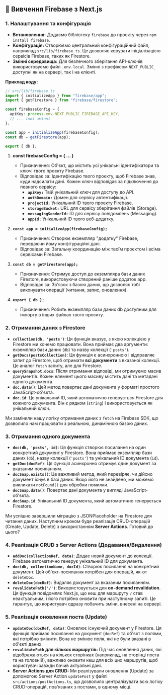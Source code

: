 ## 📝 Вивчення Firebase з Next.js

### 1. Налаштування та конфігурація

* **Встановлення:** Додаємо бібліотеку `firebase` до проєкту через `npm install firebase`.
* **Конфігурація:** Створюємо центральний конфігураційний файл, наприклад `src/lib/firebase.ts`. Це дозволяє керувати ініціалізацією сервісів Firebase, таких як Firestore.
* **Змінні середовища:** Для безпечного зберігання API-ключів використовуємо файл `.env.local`. Змінні з префіксом `NEXT_PUBLIC_` доступні як на сервері, так і на клієнті.




**Приклад коду:**
```typescript
// src/lib/firebase.ts
import { initializeApp } from "firebase/app";
import { getFirestore } from "firebase/firestore";

const firebaseConfig = {
  apiKey: process.env.NEXT_PUBLIC_FIREBASE_API_KEY,
  // ... інші змінні
};

const app = initializeApp(firebaseConfig);
const db = getFirestore(app);

export { db };
```



1. **const firebaseConfig = { ... }**
    * Призначення: Об'єкт, що містить усі унікальні ідентифікатори та ключі твого проєкту Firebase.
    * Відповідає за: Ідентифікацію твого проєкту, щоб Firebase знав, куди надсилати дані. Кожен ключ відповідає за підключення до певного сервісу:
      * **`apiKey:`** Твій унікальний ключ для доступу до API.
      * **`authDomain:`** Домен для сервісу автентифікації.
      * **`projectId:`** Унікальний ID твого проєкту Firebase.
      * **`storageBucket:`** URL для сервісу зберігання файлів (Storage).
      * **`messagingSenderId:`** ID для сервісу повідомлень (Messaging).
      * **`appId:`** Унікальний ID твого веб-додатку.

    
2.  **`const app = initializeApp(firebaseConfig);`**
    * Призначення: Створює екземпляр "додатку" Firebase, передаючи йому конфігураційні дані.
    * Відповідає за: Загальну координацію між твоїм проєктом і всіма сервісами Firebase.

3.  **`const db = getFirestore(app);`**
    * Призначення: Отримує доступ до екземпляра бази даних Firestore, використовуючи створений раніше додаток app.
    * Відповідає за: Зв'язок з базою даних, що дозволяє тобі виконувати операції (читання, запис, оновлення).

4.  **`export { db };`**
    * Призначення: Робить екземпляр бази даних db доступним для імпорту в інших файлах твого проєкту.




### 2. Отримання даних з Firestore

* **`collection(db, 'posts')`**: Ця функція вказує, з якою колекцією у Firestore ми хочемо працювати. Вона приймає два аргументи: екземпляр бази даних (`db`) та назву колекції (`'posts'`).
* **`getDocs(postsCollection)`**: Ця функція є асинхронною і відправляє запит до Firestore, щоб отримати **всі документи** з вказаної колекції. Це аналог `fetch` запиту, але для Firestore.
* **`querySnapshot.docs`**: Після отримання відповіді, ми отримуємо масив документів. Кожен елемент цього масиву містить дані та метадані одного документа.
* **`doc.data()`**: Цей метод повертає дані документа у форматі простого JavaScript-об'єкта.
* **`doc.id`**: Це унікальний ID, який автоматично генерується Firestore для кожного документа. Він є рядком (`string`) і використовується як унікальний ключ.

Ми замінили нашу логіку отримання даних з `fetch` на Firebase SDK, що дозволило нам працювати з реальною, динамічною базою даних.




### 3. Отримання одного документа

* **`doc(db, 'posts', id)`**: Ця функція створює посилання на один конкретний документ у Firestore. Вона приймає екземпляр бази даних (`db`), назву колекції (`'posts'`) та унікальний ID документа (`id`).
* **`getDoc(docRef)`**: Ця функція асинхронно отримує один документ за вказаним посиланням.
* **`docSnap.exists()`**: Це важливий метод, який перевіряє, чи дійсно документ існує в базі даних. Якщо його не знайдено, ми можемо викликати `notFound()` для обробки помилки.
* **`docSnap.data()`**: Повертає дані документа у вигляді JavaScript-об'єкта.
* **`docSnap.id`**: Унікальний ID документа, який автоматично генерується Firestore.

Ми успішно завершили міграцію з JSONPlaceholder на Firestore для читання даних. Наступним кроком буде реалізація CRUD-операцій (Create, Update, Delete) з використанням **Server Actions**. Готовий до цього?


### 4. Реалізація CRUD з Server Actions (Додавання/Видалення)

* **`addDoc(collectionRef, data)`**: Додає новий документ до колекції. Firebase автоматично генерує унікальний ID для документа.
* **`doc(db, collectionName, docId)`**: Створює посилання на конкретний документ. Цей об'єкт-посилання потрібен для операцій, як-от `deleteDoc`.
* **`deleteDoc(docRef)`**: Видаляє документ за вказаним посиланням.
* **`revalidatePath('/')`**: Використовується для **on-demand revalidation**. Ця функція повідомляє Next.js, що кеш для маршруту `/` став неактуальним, і його потрібно оновити при наступному запиті. Це гарантує, що користувач одразу побачить зміни, внесені на сервері.



### 5. Реалізація оновлення поста (Update)

* **`updateDoc(docRef, data)`**: Оновлює існуючий документ у Firestore. Ця функція приймає посилання на документ (`docRef`) та об'єкт з полями, які потрібно змінити. Вона не змінює поля, які не були вказані в об'єкті даних.
* **`revalidatePath` для кількох маршрутів:** Під час оновлення даних, які відображаються на кількох сторінках (наприклад, на сторінці поста та на головній), важливо оновити кеш для всіх цих маршрутів, щоб користувач завжди бачив актуальні дані.
* **Server Actions для CRUD:** Ми реалізували оновлення (Update) за допомогою Server Action `updatePost` у файлі `src/actions/postActions.ts`, що дозволило централізувати всю логіку CRUD-операцій, пов'язаних з постами, в одному місці.